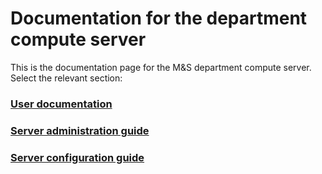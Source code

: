 # Documentation for the department compute server

This is the documentation page for the M&S department compute server. Select the relevant section:

### [User documentation](userdocs)
### [Server administration guide](serveradmin)
### [Server configuration guide](serversetup)
